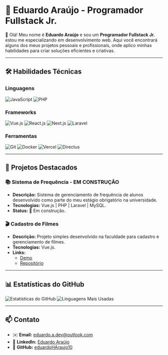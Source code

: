 # 🚀 Eduardo Araújo - Programador Fullstack Jr.

👋 Olá! Meu nome é **Eduardo Araújo** e sou um **Programador Fullstack Jr.** estou me especializando em desenvolvimento web. Aqui você encontrará alguns dos meus projetos pessoais e profissionais, onde aplico minhas habilidades para criar soluções eficientes e criativas.

---

## 🛠️ Habilidades Técnicas

### Linguagens
![JavaScript](https://img.shields.io/badge/JavaScript-F7DF1E?style=for-the-badge&logo=javascript&logoColor=black)
![PHP](https://img.shields.io/badge/PHP-777BB4?style=for-the-badge&logo=php&logoColor=white)

### Frameworks
![Vue.js](https://img.shields.io/badge/Vue.js-4FC08D?style=for-the-badge&logo=vuedotjs&logoColor=white)
![React.js](https://img.shields.io/badge/React-20232A?style=for-the-badge&logo=react&logoColor=61DAFB)
![Next.js](https://img.shields.io/badge/Next.js-000000?style=for-the-badge&logo=nextdotjs&logoColor=white)
![Laravel](https://img.shields.io/badge/Laravel-FF2D20?style=for-the-badge&logo=laravel&logoColor=white)

### Ferramentas
![Git](https://img.shields.io/badge/Git-F05032?style=for-the-badge&logo=git&logoColor=white)
![Docker](https://img.shields.io/badge/Docker-2496ED?style=for-the-badge&logo=docker&logoColor=white)
![Vercel](https://img.shields.io/badge/Vercel-000000?style=for-the-badge&logo=vercel&logoColor=white)
![Directus](https://img.shields.io/badge/Directus-1F6CFF?style=for-the-badge&logo=directus&logoColor=white)

---

## 🚀 Projetos Destacados

### 📚 Sistema de Frequência - EM CONSTRUÇÃO
- **Descrição:** Sistema de gerenciamento de frequência de alunos desenvolvido como parte do meu estágio obrigatório na universidade.
- **Tecnologias:** Vue.js | PHP | Laravel | MySQL.
- **Status:** 🚧 Em construção.

### 🎬 Cadastro de Filmes
- **Descrição:** Projeto simples desenvolvido na faculdade para cadastro e gerenciamento de filmes.
- **Tecnologias:** Vue.js.
- **Links:** 
  - [Demo](https://projectweb-flame.vercel.app)
  - [Repositório](https://github.com/eduardoHAraujo10/devweb)

---

## 📊 Estatísticas do GitHub

![Estatísticas do GitHub](https://github-readme-stats.vercel.app/api?username=eduardoHAraujo10&show_icons=true&theme=radical)
![Linguagens Mais Usadas](https://github-readme-stats.vercel.app/api/top-langs/?username=eduardoHAraujo10&layout=compact&theme=radical)

---

## 📫 Contato

- ✉️ **Email:** [eduardo.a.dev@outlook.com](mailto:eduardo.a.dev@outlook.com)
- 💼 **LinkedIn:** [Eduardo Araújo](https://linkedin.com/in/eduardo-araújo-000427227)
- 🐙 **GitHub:** [eduardoHAraujo10](https://github.com/eduardoHAraujo10)

